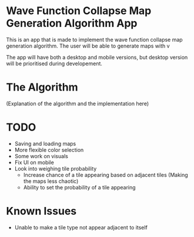 # Wave Function Collapse Map Generation Algorithm App
This is an app that is made to implement the wave function collapse map generation algorithm. 
The user will be able to generate maps with v

The app will have both a desktop and mobile versions, but desktop version will be prioritised during developement.
# The Algorithm

(Explanation of the algorithm and the implementation here)

# TODO
- Saving and loading maps
- More flexible color selection
- Some work on visuals
- Fix UI on mobile
- Look into weighing tile probability
  - Increase chance of a tile appearing based on adjacent tiles (Making the maps less chaotic)
  - Ability to set the probability of a tile appearing

# Known Issues
- Unable to make a tile type not appear adjacent to itself
